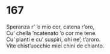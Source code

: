 # 167
  
Speranza r’ ’o mio cor, catena r’oro,  
Cu’ chella ’ncatenato ’o cor me tene.  
Cu’ pianti e cu’ suspiri, ohi ne’, t’aroro.  
Vite chist’uocchie miei chini de chianto.
